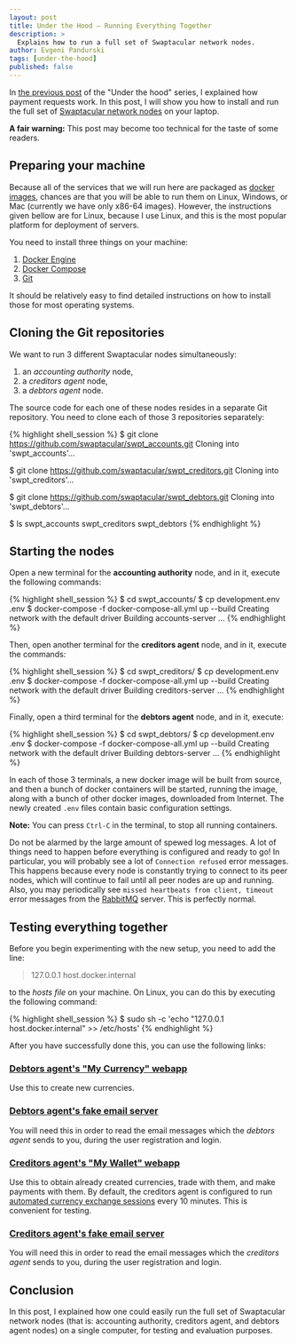 ```yaml
---
layout: post
title: Under the Hood — Running Everything Together
description: >
  Explains how to run a full set of Swaptacular network nodes.
author: Evgeni Pandurski
tags: [under-the-hood]
published: false
---
```


In [the previous post](/2023/10/27/under-the-hood-payment-requests/)
of the "Under the hood" series, I explained how payment requests work.
In this post, I will show you how to install and run the full set of
[Swaptacular network nodes](/overview/) on your laptop.

**A fair warning:** This post may become too technical for the taste
of some readers.

<!--more-->

## Preparing your machine

Because all of the services that we will run here are packaged as
[docker images](https://www.geeksforgeeks.org/what-is-docker-images/),
chances are that you will be able to run them on Linux, Windows, or
Mac (currently we have only x86-64 images). However, the instructions
given bellow are for Linux, because I use Linux, and this is the most
popular platform for deployment of servers.

You need to install three things on your machine:

1. [Docker Engine](https://docs.docker.com/engine/)
2. [Docker Compose](https://docs.docker.com/compose/)
3. [Git](https://git-scm.com/)

It should be relatively easy to find detailed instructions on how to
install those for most operating systems.

## Cloning the Git repositories

We want to run 3 different Swaptacular nodes simultaneously:

1. an *accounting authority* node,
2. a *creditors agent* node,
3. a *debtors agent* node.

The source code for each one of these nodes resides in a separate Git
repository. You need to clone each of those 3 repositories separately:

{% highlight shell_session %}
$ git clone https://github.com/swaptacular/swpt_accounts.git
Cloning into 'swpt_accounts'...

$ git clone https://github.com/swaptacular/swpt_creditors.git
Cloning into 'swpt_creditors'...

$ git clone https://github.com/swaptacular/swpt_debtors.git
Cloning into 'swpt_debtors'...

$ ls
swpt_accounts  swpt_creditors  swpt_debtors
{% endhighlight %}

## Starting the nodes

Open a new terminal for the **accounting authority** node, and in it,
execute the following commands:

{% highlight shell_session %}
$ cd swpt_accounts/
$ cp development.env .env
$ docker-compose -f docker-compose-all.yml up --build
Creating network with the default driver
Building accounts-server
...
{% endhighlight %}

Then, open another terminal for the **creditors agent** node, and in
it, execute the commands:

{% highlight shell_session %}
$ cd swpt_creditors/
$ cp development.env .env
$ docker-compose -f docker-compose-all.yml up --build
Creating network with the default driver
Building creditors-server
...
{% endhighlight %}


Finally, open a third terminal for the **debtors agent** node, and in
it, execute:

{% highlight shell_session %}
$ cd swpt_debtors/
$ cp development.env .env
$ docker-compose -f docker-compose-all.yml up --build
Creating network with the default driver
Building debtors-server
...
{% endhighlight %}

In each of those 3 terminals, a new docker image will be built from
source, and then a bunch of docker containers will be started, running
the image, along with a bunch of other docker images, downloaded from
Internet. The newly created `.env` files contain basic configuration
settings.

**Note:** You can press `Ctrl-C` in the terminal, to stop all running
containers.

Do not be alarmed by the large amount of spewed log messages. A lot of
things need to happen before everything is configured and ready to go!
In particular, you will probably see a lot of `Connection refused`
error messages. This happens because every node is constantly trying
to connect to its peer nodes, which will continue to fail until all
peer nodes are up and running. Also, you may periodically see `missed
heartbeats from client, timeout` error messages from the
[RabbitMQ](https://www.rabbitmq.com/) server. This is perfectly
normal.

## Testing everything together

Before you begin experimenting with the new setup, you need to add the
line:

> 127.0.0.1 host.docker.internal

to the *hosts file* on your machine. On Linux, you can do this by
executing the following command:

{% highlight shell_session %}
$ sudo sh -c 'echo "127.0.0.1 host.docker.internal" >> /etc/hosts'
{% endhighlight %}

After you have successfully done this, you can use the following
links:

### [Debtors agent's "My Currency" webapp](https://host.docker.internal:44302/debtors-webapp/)

Use this to create new currencies.

### [Debtors agent's fake email server](http://localhost:8026/)

You will need this in order to read the email messages which the
*debtors agent* sends to you, during the user registration and login.

### [Creditors agent's "My Wallet" webapp](https://localhost:44301/creditors-webapp/)

Use this to obtain already created currencies, trade with them, and
make payments with them. By default, the creditors agent is configured
to run [automated currency exchange
sessions](/2024/07/04/automated-currency-exchanges/) every 10 minutes.
This is convenient for testing.

### [Creditors agent's fake email server](http://localhost:8025/)

You will need this in order to read the email messages which the
*creditors agent* sends to you, during the user registration and
login.

## Conclusion

In this post, I explained how one could easily run the full set of
Swaptacular network nodes (that is: accounting authority, creditors
agent, and debtors agent nodes) on a single computer, for testing and
evaluation purposes.
